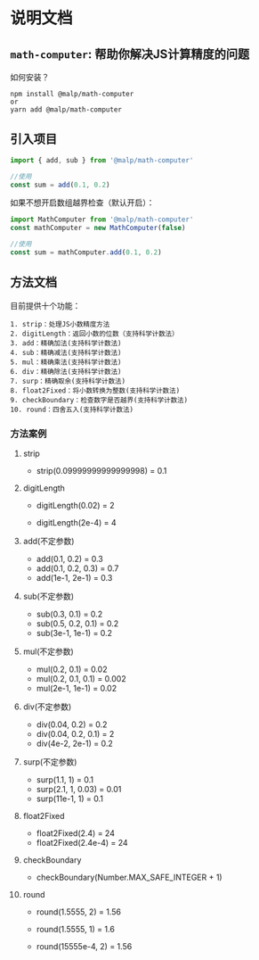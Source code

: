 # 说明文档
## `math-computer`: 帮助你解决JS计算精度的问题

如何安装？

```shell
npm install @malp/math-computer
or
yarn add @malp/math-computer
```

## 引入项目

```javascript
import { add, sub } from '@malp/math-computer'

//使用
const sum = add(0.1, 0.2)
```

如果不想开启数组越界检查（默认开启）：

```javascript
import MathComputer from '@malp/math-computer'
const mathComputer = new MathComputer(false)

//使用
const sum = mathComputer.add(0.1, 0.2)
```

## 方法文档

目前提供十个功能：

	1. strip：处理JS小数精度方法
	2. digitLength：返回小数的位数（支持科学计数法）
	3. add：精确加法(支持科学计数法)
	4. sub：精确减法(支持科学计数法)
	5. mul：精确乘法(支持科学计数法)
	6. div：精确除法(支持科学计数法)
	7. surp：精确取余(支持科学计数法)
	8. float2Fixed：将小数转换为整数(支持科学计数法)
	9. checkBoundary：检查数字是否越界(支持科学计数法)
	10. round：四舍五入(支持科学计数法)

### 方法案例
1. strip
     + strip(0.09999999999999998) = 0.1


2. digitLength

    + digitLength(0.02) = 2

    + digitLength(2e-4) = 4

3. add(不定参数)

   + add(0.1, 0.2) = 0.3
   + add(0.1, 0.2, 0.3) = 0.7
   + add(1e-1, 2e-1) = 0.3
   
4. sub(不定参数)

   + sub(0.3, 0.1) = 0.2
   + sub(0.5, 0.2, 0.1) = 0.2
   + sub(3e-1, 1e-1) = 0.2
   
5. mul(不定参数)

   + mul(0.2, 0.1) = 0.02
   + mul(0.2, 0.1, 0.1) = 0.002
   + mul(2e-1, 1e-1) = 0.02
   
6. div(不定参数)

   + div(0.04, 0.2) = 0.2
   + div(0.04, 0.2, 0.1) = 2
   + div(4e-2, 2e-1) = 0.2
   
7. surp(不定参数)

   + surp(1.1, 1) = 0.1
   + surp(2.1, 1, 0.03) = 0.01
   + surp(11e-1, 1) = 0.1
   
8. float2Fixed

   + float2Fixed(2.4) = 24
   + float2Fixed(2.4e-4) = 24
   
9. checkBoundary
   + checkBoundary(Number.MAX_SAFE_INTEGER + 1)
   
10. round

    + round(1.5555, 2) = 1.56

     + round(1.5555, 1) = 1.6

     + round(15555e-4, 2) = 1.56
